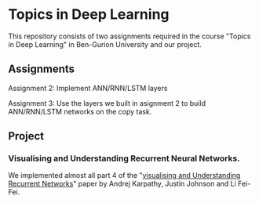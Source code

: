 # Topics in Deep Learning

This repository consists of two assignments required in the course "Topics in Deep Learning" in Ben-Gurion University and our project.

## Assignments
Assignment 2: Implement ANN/RNN/LSTM layers

Assignment 3: Use the layers we built in asignment 2 to build ANN/RNN/LSTM networks on the copy task.

## Project
### Visualising and Understanding Recurrent Neural Networks.
We implemented almost all part 4 of the "[visualising and Understanding Recurrent Networks](https://arxiv.org/pdf/1506.02078.pdf)" paper by Andrej Karpathy, Justin Johnson and Li Fei-Fei.
